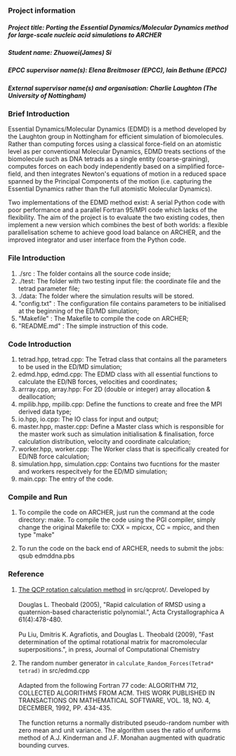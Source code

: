 ### Project information
##### Project title: Porting the Essential Dynamics/Molecular Dynamics method for large-scale nucleic acid simulations to ARCHER 
##### Student name: Zhuowei(James) Si
##### EPCC supervisor name(s): Elena Breitmoser (EPCC), Iain Bethune (EPCC)
##### External supervisor name(s) and organisation: Charlie Laughton (The University of Nottingham)

### Brief Introduction
Essential Dynamics/Molecular Dynamics (EDMD) is a method developed by the Laughton group in Nottingham for efficient simulation of biomolecules. Rather than computing forces using a classical force-field on an atomistic level as per conventional Molecular Dynamics, EDMD treats sections of the biomolecule such as DNA tetrads as a single entity (coarse-graining), computes forces on each body independently based on a simplified force-field, and then integrates Newton's equations of motion in a reduced space spanned by the Principal Components of the motion (i.e. capturing the Essential Dynamics rather than the full atomistic Molecular Dynamics).

Two implementations of the EDMD method exist: A serial Python code with poor performance and a parallel Fortran 95/MPI code which lacks of the flexibility. The aim of the project is to evaluate the two existing codes, then implement a new version which combines the best of both worlds: a flexible parallelisation scheme to achieve good load balance on ARCHER, and the improved integrator and user interface from the Python code.

### File Introduction
1. ./src : The folder contains all the source code inside;
2. ./test: The folder with two testing input file: the coordinate file and the tetrad parameter file;
3. ./data: The folder where the simulation results will be stored.
4. "config.txt" : The configuration file contains parameters to be initialised at the beginning of the ED/MD simulation;
5. "Makefile"   : The Makefile to compile the code on ARCHER;
6. "README.md"  : The simple instruction of this code.

### Code Introduction
1. tetrad.hpp, tetrad.cpp: The Tetrad class that contains all the parameters to be used in the ED/MD simulation;
2. edmd.hpp, edmd.cpp: The EDMD class with all essential functions to calculate the ED/NB forces, velocities and coordinates;
3. arrray.cpp, array.hpp: For 2D (double or integer) array allocation & deallocation;
4. mpilib.hpp, mpilib.cpp: Define the functions to create and free the MPI derived data type;
5. io.hpp, io.cpp: The IO class for input and output;
6. master.hpp, master.cpp: Define a Master class which is responsible for the master work such as simulation initialisation & finalisation, force calculation distribution, velocity and coordinate calculation;
7. worker.hpp, worker.cpp: The Worker class that is specifically created for ED/NB force calculation;
8. simulation.hpp, simulation.cpp: Contains two fucntions for the master and workers respecitvely for the ED/MD simulation;
9. main.cpp: The entry of the code.

### Compile and Run
1. To compile the code on ARCHER, just run the command at the code directory: make. To compile the code using the PGI compiler, simply change the original Makefile to: CXX = mpicxx, CC = mpicc, and then type "make"

2. To run the code on the back end of ARCHER, needs to submit the jobs: qsub edmddna.pbs

### Reference
1. [The QCP rotation calculation method](http://theobald.brandeis.edu/qcp/) in src/qcprot/. Developed by <br>  
 Douglas L. Theobald (2005), "Rapid calculation of RMSD using a quaternion-based characteristic polynomial.", Acta Crystallographica A 61(4):478-480. <br>  
 Pu Liu, Dmitris K. Agrafiotis, and Douglas L. Theobald (2009), "Fast determination of the optimal rotational matrix for macromolecular superpositions.", in press, Journal of Computational Chemistry 

2. The random number generator in `calculate_Random_Forces(Tetrad* tetrad)` in src/edmd.cpp <br>  
  Adapted from the following Fortran 77 code:
  ALGORITHM 712, COLLECTED ALGORITHMS FROM ACM. THIS WORK PUBLISHED IN TRANSACTIONS ON MATHEMATICAL SOFTWARE, VOL. 18, NO. 4, DECEMBER, 1992, PP. 434-435. <br>  
  The function returns a normally distributed pseudo-random number with zero mean and unit variance.
The algorithm uses the ratio of uniforms method of A.J. Kinderman and J.F. Monahan augmented with quadratic bounding curves.

